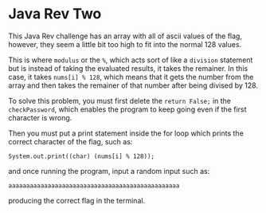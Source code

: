 # Java Rev Two

This Java Rev challenge has an array with all of ascii values of the flag, however, they seem a little bit too high to fit into the normal 128 values. 

This is where `modulus` or the `%`, which acts sort of like a `division` statement but is instead of taking the evaluated results, it takes the remainer. In this case, it takes `nums[i] % 128`, which means that it gets the number from the array and then takes the remainer of that number after being divised by 128. 

To solve this problem, you must first delete the `return False;` in the `checkPassword`, which enables the program to keep going even if the first character is wrong.

Then you must put a print statement inside the for loop which prints the correct character of the flag, such as:

```
System.out.print((char) (nums[i] % 128));
```

and once running the program, input a random input such as:

```
aaaaaaaaaaaaaaaaaaaaaaaaaaaaaaaaaaaaaaaaaaaaaaaa
```

producing the correct flag in the terminal.